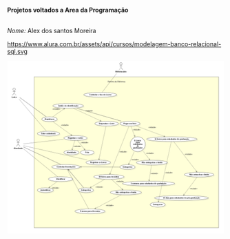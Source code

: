 **Projetos voltados a Area da Programação**
 
<br>*Nome:* Alex dos santos Moreira

https://www.alura.com.br/assets/api/cursos/modelagem-banco-relacional-sql.svg

![Sistema_Biblioteca-Alex dos santos.png](https://github.com/alexsiks/alexsiks/blob/main/Sistema_Biblioteca-Alex%20dos%20santos.png?raw=true)
##

